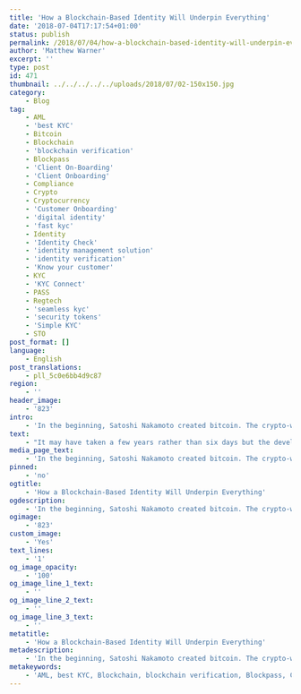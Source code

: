 ```yaml
---
title: 'How a Blockchain-Based Identity Will Underpin Everything'
date: '2018-07-04T17:17:54+01:00'
status: publish
permalink: /2018/07/04/how-a-blockchain-based-identity-will-underpin-everything
author: 'Matthew Warner'
excerpt: ''
type: post
id: 471
thumbnail: ../../../../../uploads/2018/07/02-150x150.jpg
category:
    - Blog
tag:
    - AML
    - 'best KYC'
    - Bitcoin
    - Blockchain
    - 'blockchain verification'
    - Blockpass
    - 'Client On-Boarding'
    - 'Client Onboarding'
    - Compliance
    - Crypto
    - Cryptocurrency
    - 'Customer Onboarding'
    - 'digital identity'
    - 'fast kyc'
    - Identity
    - 'Identity Check'
    - 'identity management solution'
    - 'identity verification'
    - 'Know your customer'
    - KYC
    - 'KYC Connect'
    - PASS
    - Regtech
    - 'seamless kyc'
    - 'security tokens'
    - 'Simple KYC'
    - STO
post_format: []
language:
    - English
post_translations:
    - pll_5c0e6bb4d9c87
region:
    - ''
header_image:
    - '823'
intro:
    - 'In the beginning, Satoshi Nakamoto created bitcoin. The crypto-world was without form, and void of direction; and its users were shrouded in darkness. The founders of other blockchains moved into these muddy waters, and the community said, Let there be hype: and there was hype.'
text:
    - "It may have taken a few years rather than six days but the development of blockchain technology has nevertheless been remarkable in its rapid rise and the opportunities it presents. Soon after its inception, there was a rush of development and hype around the technology, giving rise to hundreds of blockchains — many developed by people looking to leverage the distributed, decentralised nature to provide revolutionary new solutions. These ranged in application from the financial sector which was initially targeted to just about every other sector with innovation outpacing regulation and solutions being proposed that lacked an important ability — the ability to identify people, companies, devices and objects, without which many possibilities were not able to be implemented. After all, without an identity, it’s difficult to assign ownership or trade, and it’s not legal when it comes to regulations.\r\n\r\nPartially as a result of this issue, into the midst of all this hype came a new concept; one that initially was not at all popular with the original cryptocurrency crowd: private blockchains. The idea for private blockchains was mainly driven by banks who wanted to gain the benefits of a distributed ledger solution whilst also maintaining a measure of control and compliance over the system by being able to allow or deny access their services. This would negate some of the benefits of blockchain technology but was much more attractive to existing companies who had the finances available to invest in R&amp;D for blockchain solutions in their businesses. Although the idea of private blockchains was treated with contempt by many who had been excited for the open, global, nature of public blockchains, the pseudo-anonymity that they offered made them difficult to work with for regulated industries. Without being able to determine who was involved with their services, banks could not legally become a part of this new blockchain revolution and benefit from the huge advantages it offered. This split between public and private blockchains divided investment and focus, slowing down the rate of meaningful innovation that could have been achieved with a unified effort.\r\n\r\nWhat would have been particularly useful at the time, and indeed is still much sought-after, is a secure, blockchain-based identity. If done properly, the identity would put the original crypto-enthusiasts’ privacy at its heart (thereby satisfying their wish for confidentiality) whilst also allowing businesses to place restrictions on those able to access their platforms, ensure their financing was from legitimate sources, provide relevant services, or otherwise comply with regulations. Whilst some would still be disappointed that the original anarchic blockchain ideal would be altered, in order to reach the general public and prevent illicit activity, being able to prove identity is necessary. A blockchain-compatible identity solution would also remove a large part of the argument for private blockchains, as access to platforms or services could be restricted, so public blockchains could once more be the focus for development and improvement.\r\n\r\nFinancial services, being the initial focus for distributed ledger technology, would be one area which would immediately benefit hugely from blockchain identities. Start-ups offering financial services of any kind become legally required to carry out KYC checks on those who fund or use their platforms — DApps could be gated using the blockchain ID eligibility. ICOs in particular are currently struggling to find suitable KYC options for their campaigns. However, the potential of identity reaches beyond this into every conceivable industry that would be involved with blockchain technology.\r\n\r\nOne example of the necessity of blockchain identity could be in the gambling industry, where only identities of a certain age would be allowed access to blockchain-based gambling platforms. Another example could be in healthcare where a patient’s records would need to be tied to their identity, or education where certificates would require the same. These examples are just a few applications of where a human identity would be required, but identity also stretches to non-human elements that may be involved in the blockchain ecosystem such as companies, devices and objects. An application of this could be in supply chains — where objects (e.g. books, fish or houses) or devices (such as sensors or remote controls) could be assigned ownership to a human or company and then traded, have ownership temporarily transferred, or otherwise interact. As the Internet of Things becomes a reality, this level of secure identity will become vital.\r\n\r\nIn order for a human blockchain identity to be suitable, it needs to have a number of features. Firstly, it needs to put the privacy and security of the user’s data first. One of the key factors that people will want to be assured of when making use of a transparent, immutable ledger is that their personal information is not going to be accessible to everyone else. Privacy drew the initial blockchain users and it remains a huge priority for the distributed ledger ecosystem. Secondly, the idea of self-sovereignty (linked to privacy), needs to be the goal of any blockchain identity solution. In order to get away from the current paradigm of companies owning, using and monetising their customers data, a method which gives the user total control over their data is the ideal that identity solutions can provide. Also important for an identity solution in the blockchain world is that it should be blockchain agnostic, and not tie itself to applications or the success of a single platform. With regards to the actual adoption of the solution, it’s important that the users do not have to pay to have their identity verified and that the merchants using the system find it more affordable than the current methods of regulatory compliance such as KYC and that it meets regulatory standards. When considering device, object and company identity, similar factors of privacy, security, compliance etc. exist.\r\n\r\nWhen the aforementioned features come together in one place, blockchain companies — along with off-chain companies — will have the ability to anonymously verify users for a fraction of the cost, and in a fraction of the time, that it currently takes to do so currently. Mainstream, regulated blockchain solutions will be able to be offered as the legitimacy of users could be verified and therefore comply with regulations that many at the moment are not able to meet. To achieve the ideals of blockchain — and the connected Internet of Things applications that would follow, an identity verification solution needs to be available for everyone — or everything — in the network.\r\n\r\nAt Blockpass, this is exactly what we are working on providing: self-sovereign identity to enable privacy and security when verifying identity whilst also fitting regulation. Initially focussing on human identity in the blockchain space, the platform will be expanded in the suture to encompass all forms of identity for human, device, object, company etc. The second version of the Blockpass app is due to be released in the next week. You can find it in the App Store and on Google Play."
media_page_text:
    - 'In the beginning, Satoshi Nakamoto created bitcoin. The crypto-world was without form, and void of direction; and its users were shrouded in darkness. The founders of other blockchains moved into these muddy waters, and the community said, Let there be hype: and there was hype.'
pinned:
    - 'no'
ogtitle:
    - 'How a Blockchain-Based Identity Will Underpin Everything'
ogdescription:
    - 'In the beginning, Satoshi Nakamoto created bitcoin. The crypto-world was without form, and void of direction; and its users were shrouded in darkness. The founders of other blockchains moved into these muddy waters, and the community said, Let there be hype: and there was hype.'
ogimage:
    - '823'
custom_image:
    - 'Yes'
text_lines:
    - '1'
og_image_opacity:
    - '100'
og_image_line_1_text:
    - ''
og_image_line_2_text:
    - ''
og_image_line_3_text:
    - ''
metatitle:
    - 'How a Blockchain-Based Identity Will Underpin Everything'
metadescription:
    - 'In the beginning, Satoshi Nakamoto created bitcoin. The crypto-world was without form, and void of direction; and its users were shrouded in darkness. The founders of other blockchains moved into these muddy waters, and the community said, Let there be hype: and there was hype.'
metakeywords:
    - 'AML, best KYC, Blockchain, blockchain verification, Blockpass, Client On-Boarding, Client Onboarding, Compliance, Crypto, Cryptocurrency, Customer Onboarding, digital identity, fast kyc, Identity, Identity Check, identity management solution, identity verification, Know your customer, KYC, KYC Connect, PASS, Regtech, seamless kyc, security tokens, Simple KYC, STO, blockchain, bitcoin'
---
```

<!DOCTYPE html PUBLIC "-//W3C//DTD HTML 4.0 Transitional//EN" "http://www.w3.org/TR/REC-html40/loose.dtd">
<?xml encoding="UTF-8">
